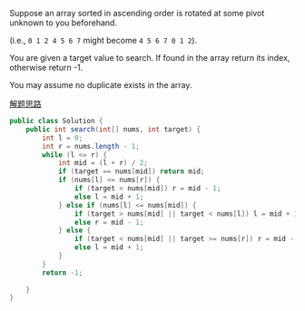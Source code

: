 Suppose an array sorted in ascending order is rotated at some pivot unknown to you beforehand.

(i.e., `0 1 2 4 5 6 7` might become `4 5 6 7 0 1 2`).

You are given a target value to search. If found in the array return its index, otherwise return -1.

You may assume no duplicate exists in the array.

[解题思路](http://blog.csdn.net/ljiabin/article/details/40453607)
```java
public class Solution {
    public int search(int[] nums, int target) {
        int l = 0;  
        int r = nums.length - 1;  
        while (l <= r) {  
            int mid = (l + r) / 2;  
            if (target == nums[mid]) return mid;  
            if (nums[l] <= nums[r]) {  
                if (target < nums[mid]) r = mid - 1;  
                else l = mid + 1;  
            } else if (nums[l] <= nums[mid]) {  
                if (target > nums[mid] || target < nums[l]) l = mid + 1;  
                else r = mid - 1;  
            } else {  
                if (target < nums[mid] || target >= nums[r]) r = mid - 1;  
                else l = mid + 1;  
            }  
        }  
        return -1; 
        
    }
}
```
